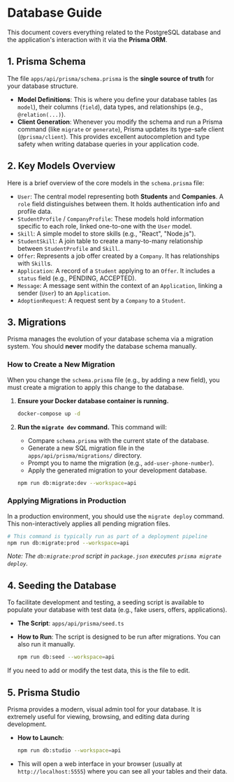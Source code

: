 # Database Guide

This document covers everything related to the PostgreSQL database and the application's interaction with it via the **Prisma ORM**.

## 1. Prisma Schema

The file `apps/api/prisma/schema.prisma` is the **single source of truth** for your database structure.

-   **Model Definitions**: This is where you define your database tables (as `model`), their columns (`field`), data types, and relationships (e.g., `@relation(...)`).
-   **Client Generation**: Whenever you modify the schema and run a Prisma command (like `migrate` or `generate`), Prisma updates its type-safe client (`@prisma/client`). This provides excellent autocompletion and type safety when writing database queries in your application code.

## 2. Key Models Overview

Here is a brief overview of the core models in the `schema.prisma` file:

-   `User`: The central model representing both **Students** and **Companies**. A `role` field distinguishes between them. It holds authentication info and profile data.
-   `StudentProfile` / `CompanyProfile`: These models hold information specific to each role, linked one-to-one with the `User` model.
-   `Skill`: A simple model to store skills (e.g., "React", "Node.js").
-   `StudentSkill`: A join table to create a many-to-many relationship between `StudentProfile` and `Skill`.
-   `Offer`: Represents a job offer created by a `Company`. It has relationships with `Skill`s.
-   `Application`: A record of a `Student` applying to an `Offer`. It includes a `status` field (e.g., PENDING, ACCEPTED).
-   `Message`: A message sent within the context of an `Application`, linking a sender (`User`) to an `Application`.
-   `AdoptionRequest`: A request sent by a `Company` to a `Student`.

## 3. Migrations

Prisma manages the evolution of your database schema via a migration system. You should **never** modify the database schema manually.

### How to Create a New Migration

When you change the `schema.prisma` file (e.g., by adding a new field), you must create a migration to apply this change to the database.

1.  **Ensure your Docker database container is running.**
    ```bash
    docker-compose up -d
    ```
2.  **Run the `migrate dev` command.**
    This command will:
    -   Compare `schema.prisma` with the current state of the database.
    -   Generate a new SQL migration file in the `apps/api/prisma/migrations/` directory.
    -   Prompt you to name the migration (e.g., `add-user-phone-number`).
    -   Apply the generated migration to your development database.

    ```bash
    npm run db:migrate:dev --workspace=api
    ```

### Applying Migrations in Production

In a production environment, you should use the `migrate deploy` command. This non-interactively applies all pending migration files.

```bash
# This command is typically run as part of a deployment pipeline
npm run db:migrate:prod --workspace=api
```
*Note: The `db:migrate:prod` script in `package.json` executes `prisma migrate deploy`.*

## 4. Seeding the Database

To facilitate development and testing, a seeding script is available to populate your database with test data (e.g., fake users, offers, applications).

-   **The Script**: `apps/api/prisma/seed.ts`
-   **How to Run**: The script is designed to be run after migrations. You can also run it manually.

    ```bash
    npm run db:seed --workspace=api
    ```
If you need to add or modify the test data, this is the file to edit.

## 5. Prisma Studio

Prisma provides a modern, visual admin tool for your database. It is extremely useful for viewing, browsing, and editing data during development.

-   **How to Launch**:
    ```bash
    npm run db:studio --workspace=api
    ```
-   This will open a web interface in your browser (usually at `http://localhost:5555`) where you can see all your tables and their data.
